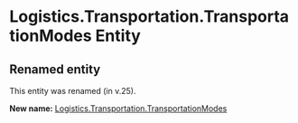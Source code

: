 # Logistics.Transportation.TransportationModes Entity

## Renamed entity

This entity was renamed (in v.25).

**New name:** [Logistics.Transportation.TransportationModes](Logistics.Transportation.TransportationModes.md)
